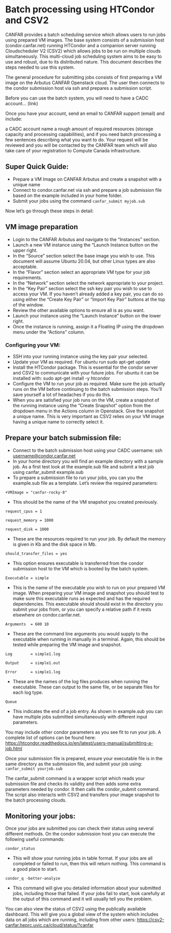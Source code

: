 # Batch processing using HTCondor and CSV2

CANFAR provides a batch scheduling service which allows users to run jobs using prepared VM images. The base system consists of a submission host (condor.canfar.net) running HTCondor and a companion server running Cloudscheduler V2 (CSV2) which allows jobs to be run on multiple clouds simultaneously.  This multi-cloud job scheduling system aims to be easy to use and robust, due to its distributed nature. This document describes the steps needed to use this system.

The general procedure for submitting jobs consists of first preparing a VM image on the Arbutus CANFAR Openstack cloud. The user then connects to the condor submission host via ssh and prepares a submission script.

Before you can use the batch system, you will need to have a CADC account… (link)

Once you have your account, send an email to CANFAR support (email) and include:

a CADC account name
a rough amount of required resources (storage capacity and processing capabilities), and if you need batch processing
a few sentences describing what you want to do.
Your request will be reviewed and you will be contacted by the CANFAR team which will also take care of your registration to Compute Canada infrastructure.

## Super Quick Guide:

- Prepare a VM Image on CANFAR Arbutus and create a snapshot with a unique name
- Connect to condor.canfar.net via ssh and prepare a job submission file based on the example included in your home folder.
- Submit your jobs using the command `canfar_submit myjob.sub`

Now let’s go through these steps in detail:


## VM image preparation

- Login to the CANFAR Arbutus and navigate to the “Instances” section. 
- Launch a new VM instance using the “Launch Instance button on the upper right. 
- In the “Source” section select the base image you wish to use. This document will assume Ubuntu 20.04, but other Linux types are also acceptable.
- In the “Flavor” section select an appropriate VM type for your job requirements.
- In the “Network” section select the network appropriate to your project.
- In the “Key Pair” section select the ssh key pair you wish to use to access your VM. If you haven’t already added a key pair, you can do so using either the “Create Key Pair” or “Import Key Pair” buttons at the top of the window.
- Review the other available options to ensure all is as you want.
- Launch your instance using the “Launch Instance” button on the lower right.
- Once the instance is running, assign it a Floating IP using the dropdown menu under the “Actions” column.

### Configuring your VM:

- SSH into your running instance using the key pair your selected.
- Update your VM as required. For ubuntu run sudo apt-get update
- Install the HTCondor package. This is essential for the condor server and CSV2 to communicate with your future jobs. For ubuntu it can be installed with: sudo apt-get install -y htcondor
- Configure the VM to run your job as required. Make sure the job actually runs on the VM before continuing to the batch submission steps. You’ll save yourself a lot of headaches if you do this.
- When you are satisfied your job runs on the VM, create a snapshot of the running instance using the “Create Snapshot” option from the dropdown menu in the Actions column in Openstack. Give the snapshot a unique name. This is very important as CSV2 relies on your VM image having a unique name to correctly select it. 

## Prepare your batch submission file:

- Connect to the batch submission host using your CADC username: ssh username@condor.canfar.net
- In your home directory you will find an example directory with a sample job. As a first test look at the example.sub file and submit a test job using canfar_submit example.sub
- To prepare a submission file to run your jobs, you can you the example.sub file as a template. Let’s review the required parameters:

`+VMImage = "canfar-rocky-8"`
- This should be the name of the VM snapshot you created previously.

`request_cpus = 1`

`request_memory = 1000`

`request_disk = 1000`
- These are the resources required to run your job. By default the memory is given in Kb and the disk space in Mb.

`should_transfer_files = yes`
- This option ensures executable is transferred from the condor submission host to the VM which is booted by the batch system.

`Executable = simple`
- This is the name of the executable you wish to run on your prepared VM image. When preparing your VM image and snapshot you should test to make sure this executable runs as expected and has the required dependencies. This executable should should exist in the directory you submit your jobs from, or you can specify a relative path if it rests elsewhere on condor.canfar.net.

`Arguments  = 600 10`
- These are the command line arguments you would supply to the executable when running in manually in a terminal. Again, this should be tested while preparing the VM image and snapshot.

`Log        = simple1.log`

`Output     = simple1.out`

`Error      = simple1.log`
- These are the names of the log files produces when running the executable. These can output to the same file, or be separate files for each log type.

`Queue`
- This indicates the end of a job entry. As shown in example.sub you can have multiple jobs submitted simultaneously with different input parameters.

You may include other condor parameters as you see fit to run your job. A complete list of options can be found here: https://htcondor.readthedocs.io/en/latest/users-manual/submitting-a-job.html

Once your submission file is prepared, ensure your executable file is in the same directory as the submission file, and submit your job using:
`canfar_submit yourjob.sub`

The canfar_submit command is a wrapper script which reads your submission file and checks its validity and then adds some extra parameters needed by condor. It then calls the condor_submit command. The script also interacts with CSV2 and transfers your image snapshot to the batch processing clouds. 

## Monitoring your jobs:

Once your jobs are submitted you can check their status using several different methods. On the condor submission host you can execute the following useful commands:

`condor_status`
- This will show your running jobs in table format. If your jobs are all completed or failed to run, then this will return nothing. This command is a good place to start.

`condor_q -better-analyze`
- This command will give you detailed information about your submitted jobs, including those that failed. If your jobs fail to start, look carefully at the output of this command and it will usually tell you the problem.

You can also view the status of CSV2 using the publically available dashboard. This will give you a global view of the system which includes data on all jobs which are running, including from other users: https://csv2-canfar.heprc.uvic.ca/cloud/status/?canfar

